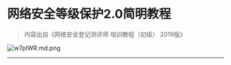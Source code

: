 # 网络安全等级保护2.0简明教程


> 内容出自《网络安全登记测评师 培训教程（初级） 2019版》

![w7plWR.md.png](https://s1.ax1x.com/2020/09/20/w7plWR.md.png ':size=40%')

---